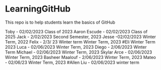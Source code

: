 # LearningGitHub
This repo is to help students learn the basics of GitHub

Toby - 02/02/2023
Class of 2023
Aaron Escude - 02/02/2023
Class of 2025
Jack - 2/02/2023
Second Semester, 2023 
Jesse -02/02/2023
Winter Term, 2022
Felix - 2/3/ 23 
Winter term
Winter Term, 2023
#Eli Winter Term 2023
Luca  - 02/06/2023 Winter Term, 2023
Diego - 2/06/2023 Winter Term
Michael - 02/06/2023 Winter Term, 2023
Skylar Arce - 02/06/2023 Winter Term, 2023
Basheer Maalouf - 2/06/2023 
Winter Term, 2023
Mateo - 02/06/23 Winter Term, 2023
#Allen Liu - 02/06/2023 winter term 
